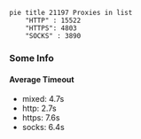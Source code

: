 
```mermaid
pie title 21197 Proxies in list
    "HTTP" : 15522
    "HTTPS": 4803
    "SOCKS" : 3890
```

### Some Info
#### Average Timeout

- mixed: 4.7s
- http: 2.7s
- https: 7.6s
- socks: 6.4s